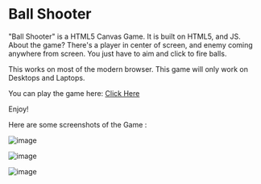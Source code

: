 # Ball Shooter

"Ball Shooter" is a HTML5 Canvas Game. It is built on HTML5, and JS. About the game? There's a player in center of screen, and enemy coming anywhere from screen. You just have to aim and click to fire balls.

This works on most of the modern browser. This game will only work on Desktops and Laptops.

You can play the game here: [Click Here](jainex17.github.io/Ball_Shooter/)

Enjoy!

Here are some screenshots of the Game :


![image](https://user-images.githubusercontent.com/81921291/209447514-215d6f4c-2d62-4e3b-a3b3-2f3531076c7e.png)

![image](https://user-images.githubusercontent.com/81921291/209447500-155246a0-7025-44d0-9619-42a816f33769.png)

![image](https://user-images.githubusercontent.com/81921291/209447502-098f7a35-34b7-4adb-85af-5d0307c6c24a.png)
